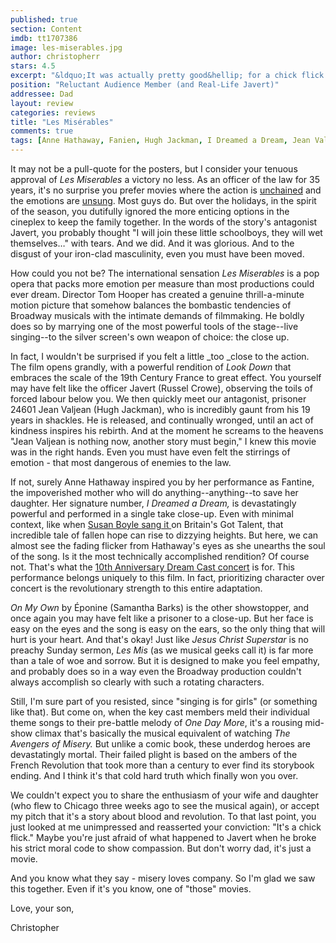 ```yaml
---
published: true
section: Content
imdb: tt1707386
image: les-miserables.jpg
author: christopherr 
stars: 4.5
excerpt: "&ldquo;It was actually pretty good&hellip; for a chick flick.&rdquo; &ndash; Doug Redmond"
position: "Reluctant Audience Member (and Real-Life Javert)"
addressee: Dad 
layout: review
categories: reviews
title: "Les Misérables"
comments: true
tags: [Anne Hathaway, Fanien, Hugh Jackman, I Dreamed a Dream, Jean Valjean, Les Mis, Les Miserables, Les Misrables, Letters, On My Own, One More Day, Russel Crow, Susan Boyle]
---
```

It may not be a pull-quote for the posters, but I consider your tenuous approval of _Les Miserables_ a victory no less. As an officer of the law for 35 years, it's no surprise you prefer movies where the action is [unchained][3] and the emotions are [unsung][4]. Most guys do. But over the holidays, in the spirit of the season, you dutifully ignored the more enticing options in the cineplex to keep the family together. In the words of the story's antagonist Javert, you probably thought "I will join these little schoolboys, they will wet themselves…" with tears. And we did. And it was glorious. And to the disgust of your iron-clad masculinity, even you must have been moved. 

   [3]: /content/2012/12/28/django-unchained.html
   [4]: /content/2012/11/9/skyfall.html

How could you not be? The international sensation _Les Miserables_ is a pop opera that packs more emotion per measure than most productions could ever dream. Director Tom Hooper has created a genuine thrill-a-minute motion picture that somehow balances the bombastic tendencies of Broadway musicals with the intimate demands of filmmaking. He boldly does so by marrying one of the most powerful tools of the stage--live singing--to the silver screen's own weapon of choice: the close up.

In fact, I wouldn't be surprised if you felt a little _too _close to the action. The film opens grandly, with a powerful rendition of _Look Down_ that embraces the scale of the 19th Century France to great effect. You yourself may have felt like the officer Javert (Russel Crowe), observing the toils of forced labour below you. We then quickly meet our antagonist, prisoner 24601 Jean Valjean (Hugh Jackman), who is incredibly gaunt from his 19 years in shackles. He is released, and continually wronged, until an act of kindness inspires his rebirth. And at the moment he screams to the heavens "Jean Valjean is nothing now, another story must begin," I knew this movie was in the right hands. Even you must have even felt the stirrings of emotion - that most dangerous of enemies to the law.

If not, surely Anne Hathaway inspired you by her performance as Fantine, the impoverished mother who will do anything--anything--to save her daughter. Her signature number, _I Dreamed a Dream,_ is devastatingly powerful and performed in a single take close-up. Even with minimal context, like when [Susan Boyle sang it ][5]on Britain's Got Talent, that incredible tale of fallen hope can rise to dizzying heights. But here, we can almost see the fading flicker from Hathaway's eyes as she unearths the soul of the song. Is it the most technically accomplished rendition? Of course not. That's what the [10th Anniversary Dream Cast concert][6] is for. This performance belongs uniquely to this film. In fact, prioritizing character over concert is the revolutionary strength to this entire adaptation.

   [5]: http://www.youtube.com/watch?v=RxPZh4AnWyk
   [6]: http://www.youtube.com/watch?v=BMmF9el0S7k

_On My Own_ by Éponine (Samantha Barks) is the other showstopper, and once again you may have felt like a prisoner to a close-up. But her face is easy on the eyes and the song is easy on the ears, so the only thing that will hurt is your heart. And that's okay! Just like _Jesus Christ Superstar_ is no preachy Sunday sermon, _Les Mis_ (as we musical geeks call it) is far more than a tale of woe and sorrow.  But it is designed to make you feel empathy, and probably does so in a way even the Broadway production couldn't always accomplish so clearly with such a rotating characters.

Still, I'm sure part of you resisted, since "singing is for girls" (or something like that). But come on, when the key cast members meld their individual theme songs to their pre-battle melody of _One Day More_, it's a rousing mid-show climax that's basically the musical equivalent of watching _The Avengers of Misery._ But unlike a comic book, these underdog heroes are devastatingly mortal. Their failed plight is based on the ambers of the French Revolution that took more than a century to ever find its storybook ending. And I think it's that cold hard truth which finally won you over. 

We couldn't expect you to share the enthusiasm of your wife and daughter (who flew to Chicago three weeks ago to see the musical again), or accept my pitch that it's a story about blood and revolution. To that last point, you just looked at me unimpressed and reasserted your conviction: "It's a chick flick." Maybe you're just afraid of what happened to Javert when he broke his strict moral code to show compassion. But don't worry dad, it's just a movie.

And you know what they say - misery loves company. So I'm glad we saw this together. Even if it's you know, one of "those" movies. 

Love, your son,

Christopher
